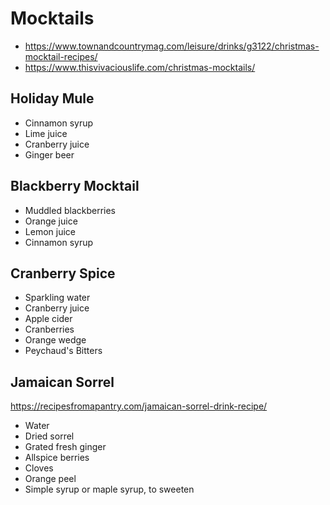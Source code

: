# Mocktails

* https://www.townandcountrymag.com/leisure/drinks/g3122/christmas-mocktail-recipes/
* https://www.thisvivaciouslife.com/christmas-mocktails/

## Holiday Mule

* Cinnamon syrup
* Lime juice
* Cranberry juice
* Ginger beer

## Blackberry Mocktail

* Muddled blackberries
* Orange juice
* Lemon juice
* Cinnamon syrup

## Cranberry Spice

* Sparkling water
* Cranberry juice
* Apple cider
* Cranberries
* Orange wedge
* Peychaud's Bitters

## Jamaican Sorrel

https://recipesfromapantry.com/jamaican-sorrel-drink-recipe/

* Water
* Dried sorrel
* Grated fresh ginger
* Allspice berries
* Cloves
* Orange peel
* Simple syrup or maple syrup, to sweeten



